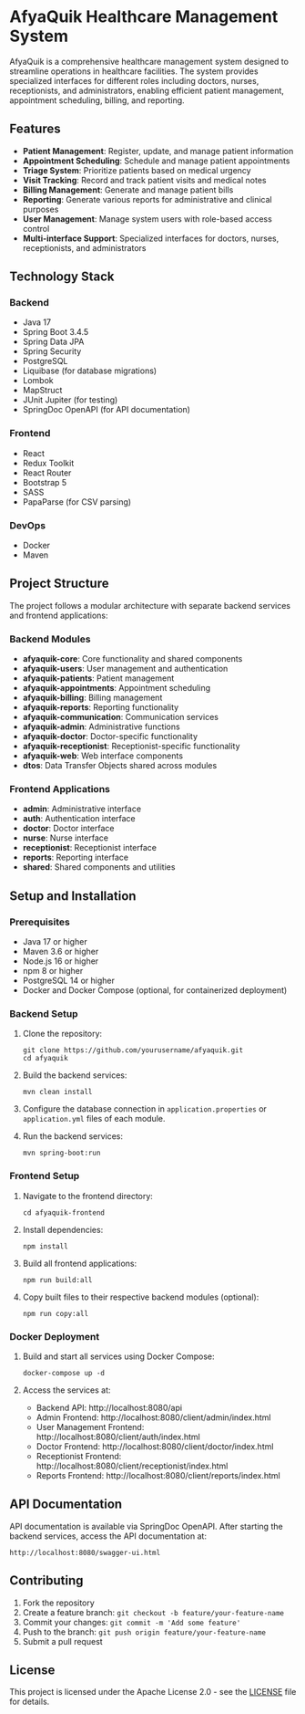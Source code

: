 # AfyaQuik Healthcare Management System

AfyaQuik is a comprehensive healthcare management system designed to streamline operations in healthcare facilities. The system provides specialized interfaces for different roles including doctors, nurses, receptionists, and administrators, enabling efficient patient management, appointment scheduling, billing, and reporting.

## Features

- **Patient Management**: Register, update, and manage patient information
- **Appointment Scheduling**: Schedule and manage patient appointments
- **Triage System**: Prioritize patients based on medical urgency
- **Visit Tracking**: Record and track patient visits and medical notes
- **Billing Management**: Generate and manage patient bills
- **Reporting**: Generate various reports for administrative and clinical purposes
- **User Management**: Manage system users with role-based access control
- **Multi-interface Support**: Specialized interfaces for doctors, nurses, receptionists, and administrators

## Technology Stack

### Backend
- Java 17
- Spring Boot 3.4.5
- Spring Data JPA
- Spring Security
- PostgreSQL
- Liquibase (for database migrations)
- Lombok
- MapStruct
- JUnit Jupiter (for testing)
- SpringDoc OpenAPI (for API documentation)

### Frontend
- React
- Redux Toolkit
- React Router
- Bootstrap 5
- SASS
- PapaParse (for CSV parsing)

### DevOps
- Docker
- Maven

## Project Structure

The project follows a modular architecture with separate backend services and frontend applications:

### Backend Modules
- **afyaquik-core**: Core functionality and shared components
- **afyaquik-users**: User management and authentication
- **afyaquik-patients**: Patient management
- **afyaquik-appointments**: Appointment scheduling
- **afyaquik-billing**: Billing management
- **afyaquik-reports**: Reporting functionality
- **afyaquik-communication**: Communication services
- **afyaquik-admin**: Administrative functions
- **afyaquik-doctor**: Doctor-specific functionality
- **afyaquik-receptionist**: Receptionist-specific functionality
- **afyaquik-web**: Web interface components
- **dtos**: Data Transfer Objects shared across modules

### Frontend Applications
- **admin**: Administrative interface
- **auth**: Authentication interface
- **doctor**: Doctor interface
- **nurse**: Nurse interface
- **receptionist**: Receptionist interface
- **reports**: Reporting interface
- **shared**: Shared components and utilities

## Setup and Installation

### Prerequisites
- Java 17 or higher
- Maven 3.6 or higher
- Node.js 16 or higher
- npm 8 or higher
- PostgreSQL 14 or higher
- Docker and Docker Compose (optional, for containerized deployment)

### Backend Setup
1. Clone the repository:
   ```
   git clone https://github.com/yourusername/afyaquik.git
   cd afyaquik
   ```

2. Build the backend services:
   ```
   mvn clean install
   ```

3. Configure the database connection in `application.properties` or `application.yml` files of each module.

4. Run the backend services:
   ```
   mvn spring-boot:run
   ```

### Frontend Setup
1. Navigate to the frontend directory:
   ```
   cd afyaquik-frontend
   ```

2. Install dependencies:
   ```
   npm install
   ```

3. Build all frontend applications:
   ```
   npm run build:all
   ```

4. Copy built files to their respective backend modules (optional):
   ```
   npm run copy:all
   ```

### Docker Deployment
1. Build and start all services using Docker Compose:
   ```
   docker-compose up -d
   ```

2. Access the services at:
   - Backend API: http://localhost:8080/api
   - Admin Frontend: http://localhost:8080/client/admin/index.html
   - User Management Frontend: http://localhost:8080/client/auth/index.html
   - Doctor Frontend: http://localhost:8080/client/doctor/index.html
   - Receptionist Frontend: http://localhost:8080/client/receptionist/index.html
   - Reports Frontend: http://localhost:8080/client/reports/index.html

## API Documentation

API documentation is available via SpringDoc OpenAPI. After starting the backend services, access the API documentation at:

```
http://localhost:8080/swagger-ui.html
```

## Contributing

1. Fork the repository
2. Create a feature branch: `git checkout -b feature/your-feature-name`
3. Commit your changes: `git commit -m 'Add some feature'`
4. Push to the branch: `git push origin feature/your-feature-name`
5. Submit a pull request

## License

This project is licensed under the Apache License 2.0 - see the [LICENSE](LICENSE) file for details.
